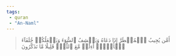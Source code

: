 ```yaml
---
tags: 
 - quran 
 - "An-Naml"
---
```


> أَمَّن يُجِيبُ ٱلۡمُضۡطَرَّ إِذَا دَعَاهُ وَيَكۡشِفُ ٱلسُّوٓءَ وَيَجۡعَلُكُمۡ خُلَفَآءَ ٱلۡأَرۡضِۗ أَءِلَٰهٞ مَّعَ ٱللَّهِۚ قَلِيلٗا مَّا تَذَكَّرُونَ
